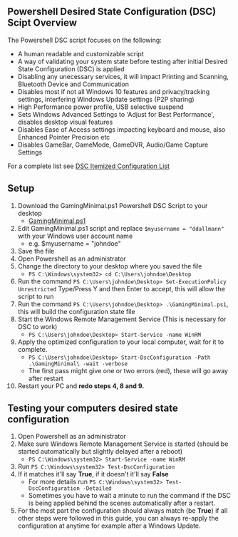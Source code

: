 ## Powershell Desired State Configuration (DSC) Scipt Overview
The Powershell DSC script focuses on the following:
- A human readable and customizable script
- A way of validating your system state before testing after initial Desired State Configuration (DSC) is applied
- Disabling any unecessary services, it will impact Printing and Scanning, Bluetooth Device and Communication
- Disables most if not all Windows 10 features and privacy/tracking settings, interfering Windows Update settings (P2P sharing)
- High Performance power profile, USB selective suspend
- Sets Windows Advanced Settings to 'Adjust for Best Performance', disables desktop visual features
- Disables Ease of Access settings impacting keyboard and mouse, also Enhanced Pointer Precision etc
- Disables GameBar, GameMode, GameDVR, Audio/Game Capture Settings

For a complete list see [DSC Itemized Configuration List](ConfigList.md)

## Setup
1. Download the GamingMinimal.ps1 Powershell DSC Script to your desktop
   - [GamingMinimal.ps1](GamingMinimal.ps1)
2. Edit GamingMinimal.ps1 script and replace ```$myusername = "ddallmann"``` with your Windows user account name
   - e.g. $myusername = "johndoe"
3. Save the file
4. Open Powershell as an administrator
5. Change the directory to your desktop where you saved the file
   - ```PS C:\Windows\system32> cd C:\Users\johndoe\Desktop```
6. Run the command ```PS C:\Users\johndoe\Desktop> Set-ExecutionPolicy Unrestricted``` Type/Press Y and then Enter to accept, this will allow the script to run
7. Run the command ```PS C:\Users\johndoe\Desktop> .\GamingMinimal.ps1```, this will build the configuration state file
8. Start the Windows Remote Management Service (This is necessary for DSC to work)
   - ```PS C:\Users\johndoe\Desktop> Start-Service -name WinRM```
9. Apply the optimized configuration to your local computer, wait for it to complete.
   - ```PS C:\Users\johndoe\Desktop> Start-DscConfiguration -Path .\GamingMinimal\ -wait -verbose```
   - The first pass might give one or two errors (red), these will go away after restart
10. Restart your PC and **redo steps 4, 8 and 9.**

## Testing your computers desired state configuration
1. Open Powershell as an administrator
2. Make sure Windows Remote Management Service is started (should be started automatically but slightly delayed after a reboot)
   - ```PS C:\Windows\system32> Start-Service -name WinRM```
3. Run ```PS C:\Windows\system32> Test-DscConfiguration```
4. If it matches it'll say **True**, if it doesn't it'll say **False**
   - For more details run ```PS C:\Windows\system32> Test-DscConfiguration -Detailed```
   - Sometimes you have to wait a minute to run the command if the DSC is being applied behind the scenes automatically after a restart.
5. For the most part the configuration should always match (be **True**) if all other steps were followed in this guide, you can always re-apply the configuration at anytime for example after a Windows Update.
